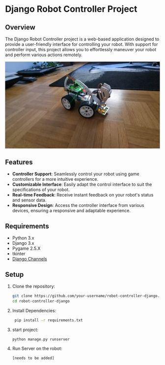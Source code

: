 # Django Robot Controller Project

## Overview
The Django Robot Controller project is a web-based application designed to provide a user-friendly interface for controlling your robot. With support for controller input, this project allows you to effortlessly maneuver your robot and perform various actions remotely.

![alt text](main_controller/static/a.jpg)

## Features
- **Controller Support**: Seamlessly control your robot using game controllers for a more intuitive experience.
- **Customizable Interface**: Easily adapt the control interface to suit the specifications of your robot.
- **Real-time Feedback**: Receive instant feedback on your robot's status and sensor data.
- **Responsive Design**: Access the controller interface from various devices, ensuring a responsive and adaptable experience.

## Requirements
- Python 3.x
- Django 3.x
- Pygame 2.5.X
- tkinter
- [Django Channels](https://channels.readthedocs.io/)

## Setup
1. Clone the repository:
   ```bash
   git clone https://github.com/your-username/robot-controller-django.git
   cd robot-controller-django

2. Install Dependencies:
   ```bash
    pip install -r requirements.txt

3. start project:
   ```bash
   python manage.py runserver

4. Run Server on the robot:
   ```bash
   [needs to be added]


